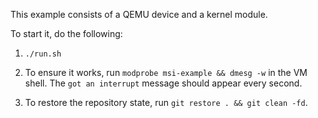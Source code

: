This example consists of a QEMU device and a kernel module.

To start it, do the following:

1. `./run.sh`

2. To ensure it works, run `modprobe msi-example && dmesg -w` in the VM shell.
   The `got an interrupt` message should appear every second.

3. To restore the repository state, run `git restore . && git clean -fd`.
